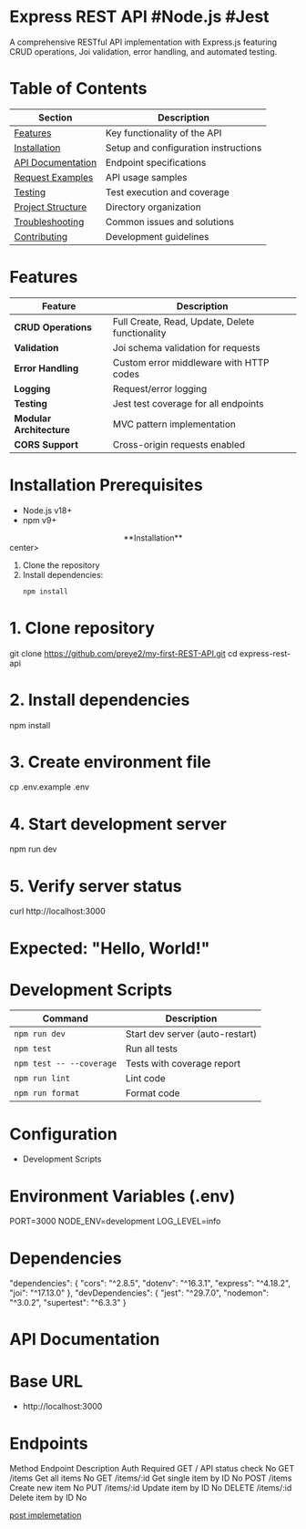 # Express REST API #Node.js #Jest

A comprehensive RESTful API implementation with Express.js featuring CRUD operations, Joi validation, error handling, and automated testing.    

# Table of Contents

| Section | Description |
|---------|-------------|
| [Features](#features) | Key functionality of the API |
| [Installation](#installation) | Setup and configuration instructions |
| [API Documentation](#api-documentation) | Endpoint specifications |
| [Request Examples](#request-examples) | API usage samples |
| [Testing](#testing) | Test execution and coverage |
| [Project Structure](#project-structure) | Directory organization |
| [Troubleshooting](#troubleshooting) | Common issues and solutions |
| [Contributing](#contributing) | Development guidelines |



# Features

| Feature | Description |
|---------|-------------|
| **CRUD Operations** | Full Create, Read, Update, Delete functionality |
| **Validation** | Joi schema validation for requests |
| **Error Handling** | Custom error middleware with HTTP codes |
| **Logging** | Request/error logging |
| **Testing** | Jest test coverage for all endpoints |
| **Modular Architecture** | MVC pattern implementation |
| **CORS Support** | Cross-origin requests enabled |


# Installation Prerequisites
- Node.js v18+
- npm v9+ 

<center>**Installation**</center>center>

1. Clone the repository
2. Install dependencies:
   ```bash
   npm install
   
# 1. Clone repository
git clone https://github.com/preye2/my-first-REST-API.git
cd express-rest-api

# 2. Install dependencies
npm install

# 3. Create environment file
cp .env.example .env

# 4. Start development server
npm run dev

# 5. Verify server status
curl http://localhost:3000
# Expected: "Hello, World!"

# Development Scripts

| Command | Description |
|---------|-------------|
| `npm run dev` | Start dev server (auto-restart) |
| `npm test` | Run all tests |
| `npm test -- --coverage` | Tests with coverage report |
| `npm run lint` | Lint code |
| `npm run format` | Format code |

# Configuration
- Development Scripts
# Environment Variables (.env)
PORT=3000
NODE_ENV=development
LOG_LEVEL=info

# Dependencies

"dependencies": {
  "cors": "^2.8.5",
  "dotenv": "^16.3.1",
  "express": "^4.18.2",
  "joi": "^17.13.0"
},
"devDependencies": {
  "jest": "^29.7.0",
  "nodemon": "^3.0.2",
  "supertest": "^6.3.3"
}

# API Documentation
# Base URL
- http://localhost:3000

# Endpoints

  Method	Endpoint	Description	Auth Required
GET	/	API status check	No
GET	/items	Get all items	No
GET	/items/:id	Get single item by ID	No
POST	/items	Create new item	No
PUT	/items/:id	Update item by ID	No
DELETE	/items/:id	Delete item by ID	No


[post implemetation]()
